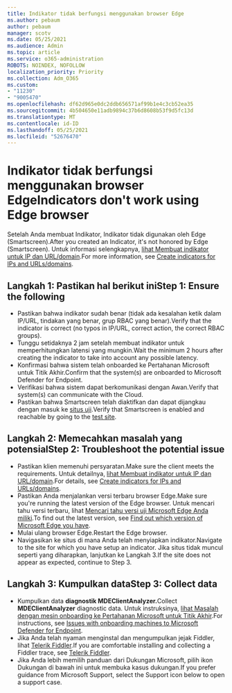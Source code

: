 ```yaml
---
title: Indikator tidak berfungsi menggunakan browser Edge
ms.author: pebaum
author: pebaum
manager: scotv
ms.date: 05/25/2021
ms.audience: Admin
ms.topic: article
ms.service: o365-administration
ROBOTS: NOINDEX, NOFOLLOW
localization_priority: Priority
ms.collection: Adm_O365
ms.custom:
- "11230"
- "9005470"
ms.openlocfilehash: df62d965e0dc2ddb656571af99b1e4c3cb52ea35
ms.sourcegitcommit: 4b504650e11adb9894c37b6d8608b53f9d5fc13d
ms.translationtype: MT
ms.contentlocale: id-ID
ms.lasthandoff: 05/25/2021
ms.locfileid: "52676470"
---
```

# <a name="indicators-dont-work-using-edge-browser"></a><span data-ttu-id="8e3f5-102">Indikator tidak berfungsi menggunakan browser Edge</span><span class="sxs-lookup"><span data-stu-id="8e3f5-102">Indicators don't work using Edge browser</span></span>

<span data-ttu-id="8e3f5-103">Setelah Anda membuat Indikator, Indikator tidak digunakan oleh Edge (Smartscreen).</span><span class="sxs-lookup"><span data-stu-id="8e3f5-103">After you created an Indicator, it's not honored by Edge (Smartscreen).</span></span> <span data-ttu-id="8e3f5-104">Untuk informasi selengkapnya, [lihat Membuat indikator untuk IP dan URL/domain](/microsoft-365/security/defender-endpoint/indicator-ip-domain).</span><span class="sxs-lookup"><span data-stu-id="8e3f5-104">For more information, see [Create indicators for IPs and URLs/domains](/microsoft-365/security/defender-endpoint/indicator-ip-domain).</span></span>

## <a name="step-1-ensure-the-following"></a><span data-ttu-id="8e3f5-105">Langkah 1: Pastikan hal berikut ini</span><span class="sxs-lookup"><span data-stu-id="8e3f5-105">Step 1: Ensure the following</span></span>

- <span data-ttu-id="8e3f5-106">Pastikan bahwa indikator sudah benar (tidak ada kesalahan ketik dalam IP/URL, tindakan yang benar, grup RBAC yang benar).</span><span class="sxs-lookup"><span data-stu-id="8e3f5-106">Verify that the indicator is correct (no typos in IP/URL, correct action, the correct RBAC groups).</span></span>
- <span data-ttu-id="8e3f5-107">Tunggu setidaknya 2 jam setelah membuat indikator untuk memperhitungkan latensi yang mungkin.</span><span class="sxs-lookup"><span data-stu-id="8e3f5-107">Wait the minimum 2 hours after creating the indicator to take into account any possible latency.</span></span>
- <span data-ttu-id="8e3f5-108">Konfirmasi bahwa sistem telah onboarded ke Pertahanan Microsoft untuk Titik Akhir.</span><span class="sxs-lookup"><span data-stu-id="8e3f5-108">Confirm that the system(s) are onboarded to Microsoft Defender for Endpoint.</span></span>
- <span data-ttu-id="8e3f5-109">Verifikasi bahwa sistem dapat berkomunikasi dengan Awan.</span><span class="sxs-lookup"><span data-stu-id="8e3f5-109">Verify that system(s) can communicate with the Cloud.</span></span>
- <span data-ttu-id="8e3f5-110">Pastikan bahwa Smartscreen telah diaktifkan dan dapat dijangkau dengan masuk ke [situs uji](https://demo.smartscreen.msft.net).</span><span class="sxs-lookup"><span data-stu-id="8e3f5-110">Verify that Smartscreen is enabled and reachable by going to the [test site](https://demo.smartscreen.msft.net).</span></span>

## <a name="step-2-troubleshoot-the-potential-issue"></a><span data-ttu-id="8e3f5-111">Langkah 2: Memecahkan masalah yang potensial</span><span class="sxs-lookup"><span data-stu-id="8e3f5-111">Step 2: Troubleshoot the potential issue</span></span>

- <span data-ttu-id="8e3f5-112">Pastikan klien memenuhi persyaratan.</span><span class="sxs-lookup"><span data-stu-id="8e3f5-112">Make sure the client meets the requirements.</span></span> <span data-ttu-id="8e3f5-113">Untuk detailnya, [lihat Membuat indikator untuk IP dan URL/domain](/microsoft-365/security/defender-endpoint/indicator-ip-domain).</span><span class="sxs-lookup"><span data-stu-id="8e3f5-113">For details, see [Create indicators for IPs and URLs/domains](/microsoft-365/security/defender-endpoint/indicator-ip-domain).</span></span>
- <span data-ttu-id="8e3f5-114">Pastikan Anda menjalankan versi terbaru browser Edge.</span><span class="sxs-lookup"><span data-stu-id="8e3f5-114">Make sure you're running the latest version of the Edge browser.</span></span> <span data-ttu-id="8e3f5-115">Untuk mencari tahu versi terbaru, lihat [Mencari tahu versi uji Microsoft Edge Anda miliki](https://support.microsoft.com/microsoft-edge/find-out-which-version-of-microsoft-edge-you-have-c726bee8-c42e-e472-e954-4cf5123497eb).</span><span class="sxs-lookup"><span data-stu-id="8e3f5-115">To find out the latest version, see [Find out which version of Microsoft Edge you have](https://support.microsoft.com/microsoft-edge/find-out-which-version-of-microsoft-edge-you-have-c726bee8-c42e-e472-e954-4cf5123497eb).</span></span>
- <span data-ttu-id="8e3f5-116">Mulai ulang browser Edge.</span><span class="sxs-lookup"><span data-stu-id="8e3f5-116">Restart the Edge browser.</span></span>
- <span data-ttu-id="8e3f5-117">Navigasikan ke situs di mana Anda telah menyiapkan indikator.</span><span class="sxs-lookup"><span data-stu-id="8e3f5-117">Navigate to the site for which you have setup an indicator.</span></span> <span data-ttu-id="8e3f5-118">Jika situs tidak muncul seperti yang diharapkan, lanjutkan ke Langkah 3.</span><span class="sxs-lookup"><span data-stu-id="8e3f5-118">If the site does not appear as expected, continue to Step 3.</span></span> 

## <a name="step-3-collect-data"></a><span data-ttu-id="8e3f5-119">Langkah 3: Kumpulkan data</span><span class="sxs-lookup"><span data-stu-id="8e3f5-119">Step 3: Collect data</span></span>

- <span data-ttu-id="8e3f5-120">Kumpulkan data **diagnostik MDEClientAnalyzer.**</span><span class="sxs-lookup"><span data-stu-id="8e3f5-120">Collect **MDEClientAnalyzer** diagnostic data.</span></span> <span data-ttu-id="8e3f5-121">Untuk instruksinya, [lihat Masalah dengan mesin onboarding ke Pertahanan Microsoft untuk Titik Akhir](issues-with-onboarding-machines.md).</span><span class="sxs-lookup"><span data-stu-id="8e3f5-121">For instructions, see [Issues with onboarding machines to Microsoft Defender for Endpoint](issues-with-onboarding-machines.md).</span></span>
- <span data-ttu-id="8e3f5-122">Jika Anda telah nyaman menginstal dan mengumpulkan jejak Fiddler, lihat [Telerik Fiddler](http://www.telerik.com/fiddler).</span><span class="sxs-lookup"><span data-stu-id="8e3f5-122">If you are comfortable installing and collecting a Fiddler trace, see [Telerik Fiddler](http://www.telerik.com/fiddler).</span></span>
- <span data-ttu-id="8e3f5-123">Jika Anda lebih memilih panduan dari Dukungan Microsoft, pilih ikon Dukungan di bawah ini untuk membuka kasus dukungan.</span><span class="sxs-lookup"><span data-stu-id="8e3f5-123">If you prefer guidance from Microsoft Support, select the Support icon below to open a support case.</span></span>
